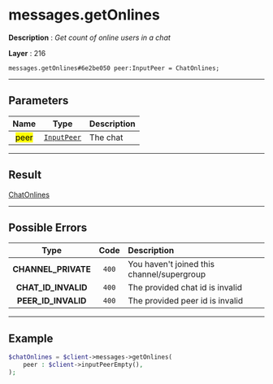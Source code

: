 # messages.getOnlines

**Description** : *Get count of online users in a chat*

**Layer** : 216

```tl
messages.getOnlines#6e2be050 peer:InputPeer = ChatOnlines;
```

---

## Parameters

| Name | Type | Description |
| :---: | :---: | :--- |
| <mark>peer</mark> | [`InputPeer`](type/InputPeer) | The chat |

---

## Result

[ChatOnlines](type/ChatOnlines)

---

## Possible Errors

| Type | Code | Description |
| :---: | :---: | :--- |
| **CHANNEL_PRIVATE** | `400` | You haven't joined this channel/supergroup |
| **CHAT_ID_INVALID** | `400` | The provided chat id is invalid |
| **PEER_ID_INVALID** | `400` | The provided peer id is invalid |

---

## Example

```php
$chatOnlines = $client->messages->getOnlines(
	peer : $client->inputPeerEmpty(),
);
```